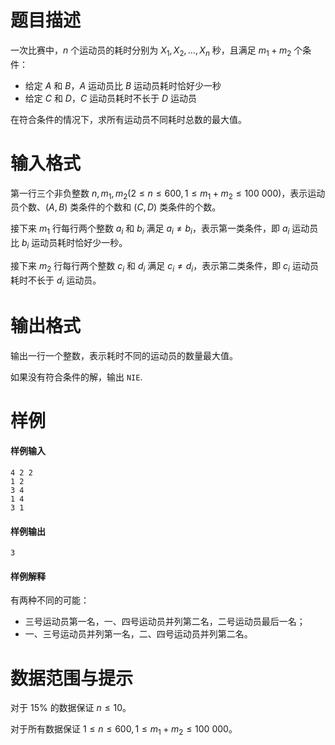 
# 题目描述

一次比赛中，$n$ 个运动员的耗时分别为 $X_1, X_2, \ldots, X_n$ 秒，且满足 $m_1 + m_2$ 个条件：
* 给定 $A$ 和 $B$，$A$ 运动员比 $B$ 运动员耗时恰好少一秒
* 给定 $C$ 和 $D$，$C$ 运动员耗时不长于 $D$ 运动员

在符合条件的情况下，求所有运动员不同耗时总数的最大值。

# 输入格式

第一行三个非负整数 $n,m_1,m_2 (2 \le n \le 600,1 \le m_1+m_2 \le 100\ 000)$，表示运动员个数、$(A,B)$ 类条件的个数和 $(C,D)$ 类条件的个数。

接下来 $m_1$ 行每行两个整数 $a_i$ 和 $b_i$ 满足 $a_i \neq b_i$，表示第一类条件，即 $a_i$ 运动员比 $b_i$ 运动员耗时恰好少一秒。

接下来 $m_2$ 行每行两个整数 $c_i$ 和 $d_i$ 满足 $c_i \neq d_i$，表示第二类条件，即 $c_i$ 运动员耗时不长于 $d_i$ 运动员。

# 输出格式

输出一行一个整数，表示耗时不同的运动员的数量最大值。

如果没有符合条件的解，输出 `NIE`.

# 样例

#### 样例输入
```plain
4 2 2
1 2
3 4
1 4
3 1
```

#### 样例输出
```plain
3
```

#### 样例解释
有两种不同的可能：
* 三号运动员第一名，一、四号运动员并列第二名，二号运动员最后一名；
* 一、三号运动员并列第一名，二、四号运动员并列第二名。

# 数据范围与提示

对于 $15\%$ 的数据保证 $n \le 10$。

对于所有数据保证 $1 \le n \le 600,1 \le m_1 + m_2 \le 100\ 000$。

